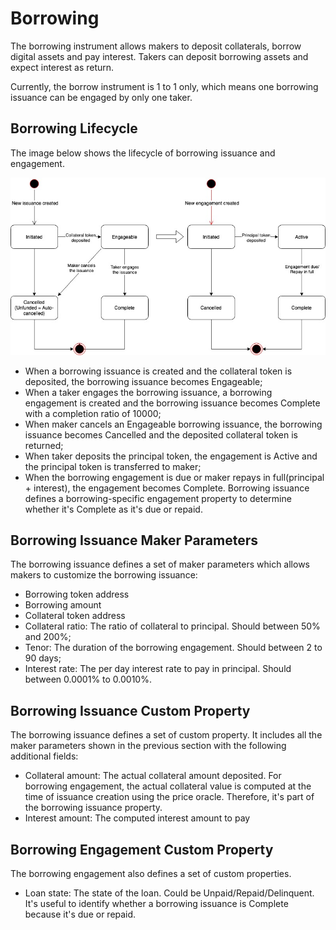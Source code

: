 # Borrowing

The borrowing instrument allows makers to deposit collaterals, borrow digital assets and pay interest. Takers can deposit borrowing assets and expect interest as return.

Currently, the borrow instrument is 1 to 1 only, which means one borrowing issuance can be engaged by only one taker.

## Borrowing Lifecycle

The image below shows the lifecycle of borrowing issuance and engagement.

![](../.gitbook/assets/borrowing.jpg)

* When a borrowing issuance is created and the collateral token is deposited, the borrowing issuance becomes Engageable;
* When a taker engages the borrowing issuance, a borrowing engagement is created and the borrowing issuance becomes Complete with a completion ratio of 10000;
* When maker cancels an Engageable borrowing issuance, the borrowing issuance becomes Cancelled and the deposited collateral token is returned;
* When taker deposits the principal token, the engagement is Active and the principal token is transferred to maker;
* When the borrowing engagement is due or maker repays in full\(principal + interest\), the engagement becomes Complete. Borrowing issuance defines a borrowing-specific engagement property to determine whether it's Complete as it's due or repaid.

## Borrowing Issuance Maker Parameters

The borrowing issuance defines a set of maker parameters which allows makers to customize the borrowing issuance:

* Borrowing token address
* Borrowing amount
* Collateral token address
* Collateral ratio: The ratio of collateral to principal. Should between 50% and 200%;
* Tenor: The duration of the borrowing engagement. Should between 2 to 90 days;
* Interest rate: The per day interest rate to pay in principal. Should between 0.0001% to 0.0010%.

## Borrowing Issuance Custom Property

The borrowing issuance defines a set of custom property. It includes all the maker parameters shown in the previous section with the following additional fields:

* Collateral amount:  The actual collateral amount deposited. For borrowing engagement, the actual collateral value is computed at the time of issuance creation using the price oracle. Therefore, it's part of the borrowing issuance property.
* Interest amount: The computed interest amount to pay

## Borrowing Engagement Custom Property

The borrowing engagement also defines a set of custom properties.

* Loan state: The state of the loan. Could be Unpaid/Repaid/Delinquent. It's useful to identify whether a borrowing issuance is Complete because it's due or repaid.

